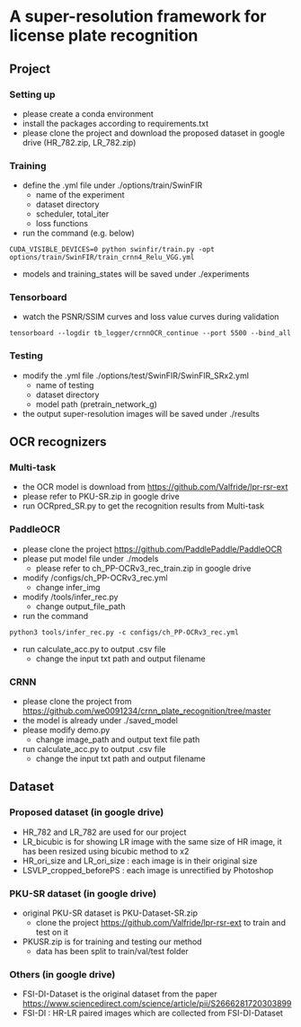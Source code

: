 #  A super-resolution framework for license plate recognition
## Project
### Setting up
* please create a conda environment
* install the packages according to requirements.txt
* please clone the project and download the proposed dataset in google drive (HR_782.zip, LR_782.zip)
### Training
* define the .yml file under ./options/train/SwinFIR
    * name of the experiment
    * dataset directory
    * scheduler, total_iter
    * loss functions
* run the command (e.g. below)
```
CUDA_VISIBLE_DEVICES=0 python swinfir/train.py -opt options/train/SwinFIR/train_crnn4_Relu_VGG.yml
```
* models and training_states will be saved under ./experiments
### Tensorboard
* watch the PSNR/SSIM curves and loss value curves during validation
```
tensorboard --logdir tb_logger/crnnOCR_continue --port 5500 --bind_all
```
### Testing
* modify the .yml file ./options/test/SwinFIR/SwinFIR_SRx2.yml
    * name of testing
    * dataset directory
    * model path (pretrain_network_g)
* the output super-resolution images will be saved under ./results

## OCR recognizers
### Multi-task
* the OCR model is download from https://github.com/Valfride/lpr-rsr-ext
* please refer to PKU-SR.zip in google drive
* run OCRpred_SR.py to get the recognition results from Multi-task
### PaddleOCR
* please clone the project https://github.com/PaddlePaddle/PaddleOCR
* please put model file under ./models
    * please refer to ch_PP-OCRv3_rec_train.zip in google drive
* modify /configs/ch_PP-OCRv3_rec.yml
    * change infer_img
* modify /tools/infer_rec.py
    * change output_file_path
* run the command
```
python3 tools/infer_rec.py -c configs/ch_PP-OCRv3_rec.yml
```
* run calculate_acc.py to output .csv file
    * change the input txt path and output filename
### CRNN
* please clone the project from https://github.com/we0091234/crnn_plate_recognition/tree/master
* the model is already under ./saved_model
* please modify demo.py
    * change image_path and output text file path
* run calculate_acc.py to output .csv file
    * change the input txt path and output filename

## Dataset
### Proposed dataset (in google drive)
* HR_782 and LR_782 are used for our project
* LR_bicubic is for showing LR image with the same size of HR image, it has been resized using bicubic method to x2
* HR_ori_size and LR_ori_size : each image is in their original size
* LSVLP_cropped_beforePS : each image is unrectified by Photoshop

### PKU-SR dataset (in google drive)
* original PKU-SR dataset is PKU-Dataset-SR.zip
    * clone the project https://github.com/Valfride/lpr-rsr-ext to train and test on it
* PKUSR.zip is for training and testing our method
    * data has been split to train/val/test folder
### Others (in google drive)
* FSI-DI-Dataset is the original dataset from the paper https://www.sciencedirect.com/science/article/pii/S2666281720303899
* FSI-DI : HR-LR paired images which are collected from FSI-DI-Dataset
